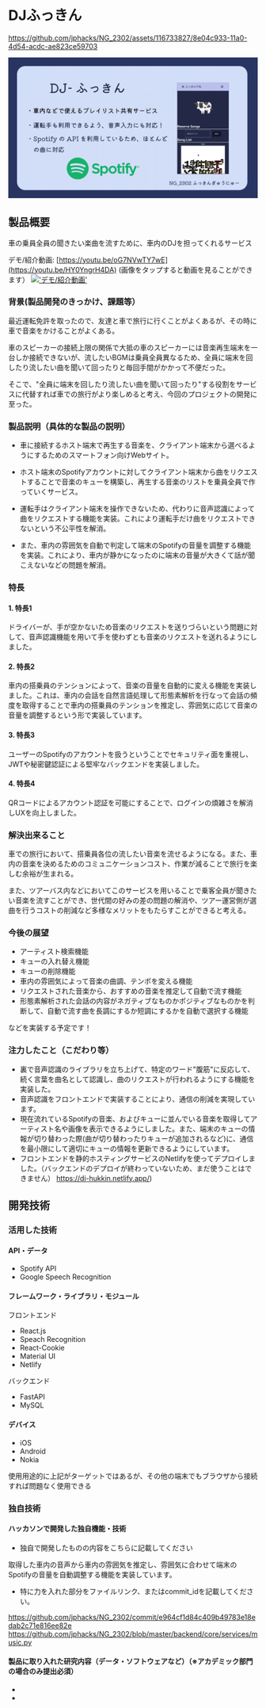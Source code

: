 # DJふっきん
https://github.com/jphacks/NG_2302/assets/116733827/8e04c933-11a0-4d54-acdc-ae823ce59703

![IMAGE ALT TEXT HERE](DJ-hukkin.png)


## 製品概要

車の乗員全員の聞きたい楽曲を流すために、車内のDJを担ってくれるサービス

デモ/紹介動画: [https://youtu.be/oG7NVwTY7wE](https://youtu.be/HY0YngrH4DA)
(画像をタップすると動画を見ることができます）
[!['デモ/紹介動画'](http://img.youtube.com/vi/HY0YngrH4DA/maxresdefault.jpg)](https://youtu.be/HY0YngrH4DA?si=DOFRjqufPQz3K5PP)


### 背景(製品開発のきっかけ、課題等）

最近運転免許を取ったので、友達と車で旅行に行くことがよくあるが、その時に車で音楽をかけることがよくある。

車のスピーカーの接続上限の関係で大抵の車のスピーカーには音楽再生端末を一台しか接続できないが、流したいBGMは乗員全員異なるため、全員に端末を回したり流したい曲を聞いて回ったりと毎回手間がかかって不便だった。

そこで、"全員に端末を回したり流したい曲を聞いて回ったり"する役割をサービスに代替すれば車での旅行がより楽しめると考え、今回のプロジェクトの開発に至った。

### 製品説明（具体的な製品の説明）

* 車に接続するホスト端末で再生する音楽を、クライアント端末から選べるようにするためのスマートフォン向けWebサイト。

* ホスト端末のSpotifyアカウントに対してクライアント端末から曲をリクエストすることで音楽のキューを構築し、再生する音楽のリストを乗員全員で作っていくサービス。

* 運転手はクライアント端末を操作できないため、代わりに音声認識によって曲をリクエストする機能を実装。これにより運転手だけ曲をリクエストできないという不公平性を解消。

* また、車内の雰囲気を自動で判定して端末のSpotifyの音量を調整する機能を実装。これにより、車内が静かになったのに端末の音量が大きくて話が聞こえないなどの問題を解消。

### 特長
#### 1. 特長1

ドライバーが、手が空かないため音楽のリクエストを送りづらいという問題に対して、音声認識機能を用いて手を使わずとも音楽のリクエストを送れるようにしました。

#### 2. 特長2

車内の搭乗員のテンションによって、音楽の音量を自動的に変える機能を実装しました。これは、車内の会話を自然言語処理して形態素解析を行なって会話の頻度を取得することで車内の搭乗員のテンションを推定し、雰囲気に応じて音楽の音量を調整するという形で実装しています。

#### 3. 特長3

ユーザーのSpotifyのアカウントを扱うということでセキュリティ面を重視し、JWTや秘密鍵認証による堅牢なバックエンドを実装しました。

#### 4. 特長4

QRコードによるアカウント認証を可能にすることで、ログインの煩雑さを解消しUXを向上しました。

### 解決出来ること

車での旅行において、搭乗員各位の流したい音楽を流せるようになる。また、車内の音楽を決めるためのコミュニケーションコスト、作業が減ることで旅行を楽しむ余裕が生まれる。

また、ツアーバス内などにおいてこのサービスを用いることで乗客全員が聞きたい音楽を流すことができ、世代間の好みの差の問題の解消や、ツアー運営側が選曲を行うコストの削減など多様なメリットをもたらすことができると考える。

### 今後の展望

* アーティスト検索機能
* キューの入れ替え機能
* キューの削除機能
* 車内の雰囲気によって音楽の曲調、テンポを変える機能
* リクエストされた音楽から、おすすめの音楽を推定して自動で流す機能
* 形態素解析された会話の内容がネガティブなものかポジティブなものかを判断して、自動で流す曲を長調にするか短調にするかを自動で選択する機能

などを実装する予定です！

### 注力したこと（こだわり等）

* 裏で音声認識のライブラリを立ち上げて、特定のワード"腹筋"に反応して、続く言葉を曲名として認識し、曲のリクエストが行われるようにする機能を実装した。
* 音声認識をフロントエンドで実装することにより、通信の削減を実現しています。
* 現在流れているSpotifyの音楽、およびキューに並んでいる音楽を取得してアーティスト名や画像を表示できるようにしました。また、端末のキューの情報が切り替わった際(曲が切り替わったりキューが追加されるなど)に、通信を最小限にして適切にキューの情報を更新できるようにしています。
* フロントエンドを静的ホスティングサービスのNetlifyを使ってデプロイしました。（バックエンドのデプロイが終わっていないため、まだ使うことはできません）
https://dj-hukkin.netlify.app/)

## 開発技術
### 活用した技術
#### API・データ

* Spotify API
* Google Speech Recognition

#### フレームワーク・ライブラリ・モジュール

フロントエンド
* React.js
* Speach Recognition
* React-Cookie
* Material UI
* Netlify

バックエンド
* FastAPI
* MySQL

#### デバイス

* iOS
* Android
* Nokia

使用用途的に上記がターゲットではあるが、その他の端末でもブラウザから接続すれば問題なく使用できる

### 独自技術
#### ハッカソンで開発した独自機能・技術

* 独自で開発したものの内容をこちらに記載してください

取得した車内の音声から車内の雰囲気を推定し、雰囲気に合わせて端末のSpotifyの音量を自動調整する機能を実装しています。

* 特に力を入れた部分をファイルリンク、またはcommit_idを記載してください。

https://github.com/jphacks/NG_2302/commit/e964cf1d84c409b49783e18edab2c71e816ee82e
https://github.com/jphacks/NG_2302/blob/master/backend/core/services/music.py

#### 製品に取り入れた研究内容（データ・ソフトウェアなど）（※アカデミック部門の場合のみ提出必須）
* 
* 

